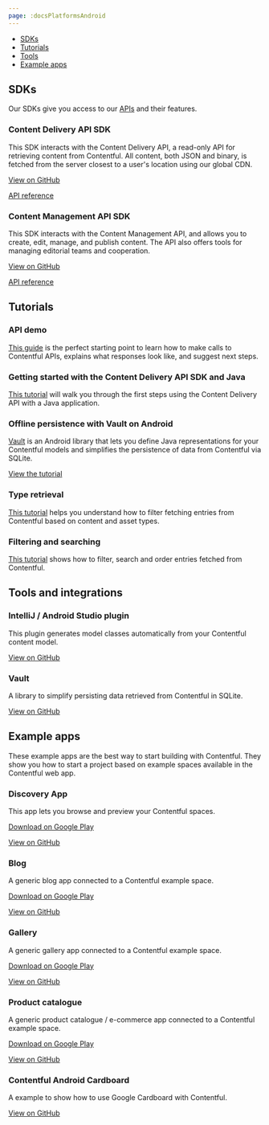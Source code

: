 ```yaml
---
page: :docsPlatformsAndroid
---
```


- [SDKs](#sdks)
- [Tutorials](#tutorials)
- [Tools](#tools-and-integrations)
- [Example apps](#example-apps)

## SDKs

Our SDKs give you access to our [APIs](/developers/docs/concepts/apis/) and their features.

### Content Delivery API SDK

This SDK interacts with the Content Delivery API, a read-only API for retrieving content from Contentful. All content, both JSON and binary, is fetched from the server closest to a user's location using our global CDN.

[View on GitHub](https://github.com/contentful/contentful.java)

[API reference](https://contentful.github.io/contentful.java/)

### Content Management API SDK

This SDK interacts with the Content Management API, and allows you to create, edit, manage, and publish content. The API also offers tools for managing editorial teams and cooperation.

[View on GitHub](https://github.com/contentful/contentful-management.java)

[API reference](https://contentful.github.io/contentful-management.java/)

## Tutorials

### API demo

[This guide](/developers/api-demo/java/) is the perfect starting point to learn how to make calls to Contentful APIs, explains what responses look like, and suggest next steps.

### Getting started with the Content Delivery API SDK and Java

[This tutorial](/developers/docs/android/tutorials/getting-started-with-contentful-and-android/) will walk you through the first steps using the Content Delivery API with a Java application.

### Offline persistence with Vault on Android

[Vault](https://github.com/contentful/vault) is an Android library that lets you define Java representations for your Contentful models and simplifies the persistence of data from Contentful via SQLite.

[View the tutorial](/developers/docs/android/tutorials/offline-persistence-with-vault/)

### Type retrieval

[This tutorial](/developers/docs/android/tutorials/advanced-types/) helps you understand how to filter fetching entries from Contentful based on content and asset types.

### Filtering and searching

[This tutorial](/developers/docs/android/tutorials/advanced-filtering-and-searching) shows how to filter, search and order entries fetched from Contentful.

## Tools and integrations

### IntelliJ / Android Studio plugin

This plugin generates model classes automatically from your Contentful content model.

[View on GitHub](https://github.com/contentful/cf-generator-intellij)

### Vault

A library to simplify persisting data retrieved from Contentful in SQLite.

[View on GitHub](https://github.com/contentful/vault)

## Example apps

These example apps are the best way to start building with Contentful. They show you how to start a project based on example spaces available in the Contentful web app.

### Discovery App

This app lets you browse and preview your Contentful spaces.

[Download on Google Play](https://play.google.com/store/apps/details?id=discovery.contentful)

[View on GitHub](https://github.com/contentful/discovery-app-android)

### Blog

A generic blog app connected to a Contentful example space.

[Download on Google Play](https://play.google.com/store/apps/details?id=blog.contentful)

[View on GitHub](https://github.com/contentful/blog-app-android)

### Gallery

A generic gallery app connected to a Contentful example space.

[Download on Google Play](https://play.google.com/store/apps/details?id=gallery.templates.contentful)

[View on GitHub](https://github.com/contentful/gallery-app-android)

### Product catalogue

A generic product catalogue / e-commerce app connected to a Contentful example space.

[Download on Google Play](https://play.google.com/store/apps/details?id=catalogue.contentful)

[View on GitHub](https://github.com/contentful/product-catalogue-android)

### Contentful Android Cardboard

A example to show how to use Google Cardboard with Contentful.

[View on GitHub](https://github.com/contentful-labs/contentful-cardboard)
